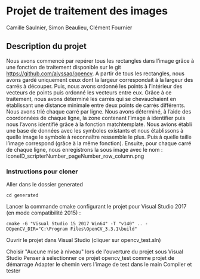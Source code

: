 # Projet de traitement des images
Camille Saulnier, Simon Beaulieu, Clément Fournier

## Description du projet

Nous avons commencé par repérer tous les rectangles dans l’image grâce à une fonction de traitement disponible sur le git https://github.com/alyssaq/opencv.
A partir de tous les rectangles, nous avons gardé uniquement ceux dont la largeur correspondait à la largeur des carrés à découper. 
Puis, nous avons ordonné les points à l’intérieur des vecteurs de points puis ordonné les vecteurs entre eux. 
Grâce à ce traitement, nous avons déterminé les carrés qui se chevauchaient en établissant une distance minimale entre deux points de carrés différents. 
Nous avons trié chaque carré par ligne.
Nous avons déterminé, à l’aide des coordonnées de chaque ligne, la zone contenant l’image à identifier puis nous l’avons identifié grâce à la fonction matchtemplate. Nous avions établi une base de données avec les symboles existants et nous établissons à quelle image le symbole à reconnaître ressemble le plus. Puis à quelle taille l’image correspond (grâce à la même fonction).
Ensuite, pour chaque carré de chaque ligne, nous enregistrons la sous image avec le nom : iconeID_scripterNumber_pageNumber_row_column.png


### Instructions pour cloner
Aller dans le dossier generated
```
cd generated
```

Lancer la commande cmake configurant le projet pour Visual Studio 2017 (en mode compatibilité 2015) :
```
cmake -G "Visual Studio 15 2017 Win64" -T "v140" .. -DOpenCV_DIR="C:\Program Files\OpenCV_3.3.1\build"
```

Ouvrir le projet dans Visual Studio (cliquer sur opencv_test.sln)

Choisir "Aucune mise à niveau" lors de l'ouverture du projet sous Visual Studio
Penser à sélectionner ce projet opencv_test comme projet de démarrage
Adapter le chemin vers l'image de test dans le main
Compiler et tester
